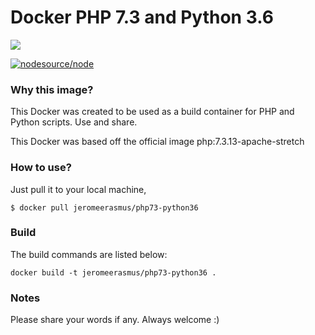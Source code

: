 # Docker PHP 7.3 and Python 3.6

[![](https://imagelayers.io/badge/jeromeerasmus/php73-python36:latest.svg)](https://imagelayers.io/?images=jeromeerasmus/php73-python36:latest 'Get your own badge on imagelayers.io')

[![nodesource/node](http://dockeri.co/image/jeromeerasmus/php73-python36)](https://registry.hub.docker.com/u/jeromeerasmus/php73-python36/)

### Why this image?

This Docker was created to be used as a build container for PHP and Python scripts. Use and share.

This Docker was based off the official image php:7.3.13-apache-stretch

### How to use?

Just pull it to your local machine,

```
$ docker pull jeromeerasmus/php73-python36
```

### Build

The build commands are listed below:

```
docker build -t jeromeerasmus/php73-python36 .
```

### Notes

Please share your words if any. Always welcome :)
